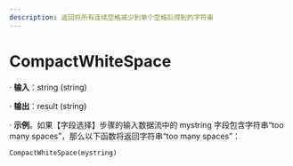 ```yaml
---
description: 返回将所有连续空格减少到单个空格后得到的字符串
---
```


# CompactWhiteSpace

·&#x20;**输入**：string (string)

· **输出**：result (string)

· **示例**。如果【字段选择】步骤的输入数据流中的 mystring 字段包含字符串“too   many    spaces”，那么以下函数将返回字符串“too many spaces”：

`CompactWhiteSpace(mystring)`
